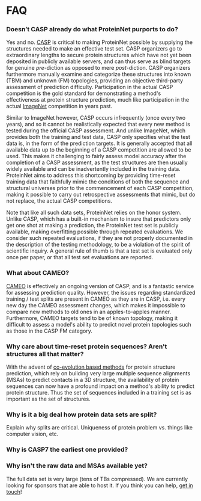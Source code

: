 # FAQ
### Doesn’t CASP already do what ProteinNet purports to do?
Yes and no. [CASP](http://predictioncenter.org) is critical to making ProteinNet possible by supplying the structures needed to make an effective test set. CASP organizers go to extraordinary lengths to secure protein structures which have not yet been deposited in publicly available servers, and can thus serve as blind targets for genuine _pre_-diction as opposed to mere _post_-diction. CASP organizers furthermore manually examine and categorize these structures into known (TBM) and unknown (FM) topologies, providing an objective third-party assessment of prediction difficulty. Participation in the actual CASP competition is the gold standard for demonstrating a method's effectiveness at protein structure prediction, much like participation in the actual [ImageNet](http://www.image-net.org) competition in years past.

Similar to ImageNet however, CASP occurs infrequently (once every two years), and so it cannot be realistically expected that every new method is tested during the official CASP assessment. And unlike ImageNet, which provides both the training and test data, CASP only specifies what the test data is, in the form of the prediction targets. It is generally accepted that all available data up to the beginning of a CASP competition are allowed to be used. This makes it challenging to fairly assess model accuracy after the completion of a CASP assessment, as the test structures are then usually widely available and can be inadvertently included in the training data. ProteinNet aims to address this shortcoming by providing time-reset training data that faithfully mimic the conditions of both the sequence and structural universes prior to the commencement of each CASP competition, making it possible to carry out retrospective assessments that mimic, but do not replace, the actual CASP competitions.

Note that like all such data sets, ProteinNet relies on the honor system. Unlike CASP, which has a built-in mechanism to insure that predictors only get one shot at making a prediction, the ProteinNet test set is publicly available, making overfitting possible through repeated evaluations. We consider such repeated evaluations, if they are not properly documented in the description of the testing methodology, to be a violation of the spirit of scientific inquiry. A general rule of thumb is that a test set is evaluated only once per paper, or that all test set evaluations are reported.

### What about CAMEO?
[CAMEO](https://www.cameo3d.org) is effectively an ongoing version of CASP, and is a fantastic service for assessing prediction quality. However, the issues regarding standardized training / test splits are present in CAMEO as they are in CASP, i.e. every new day the CAMEO assessment changes, which makes it impossible to compare new methods to old ones in an apples-to-apples manner. Furthermore, CAMEO targets tend to be of known topology, making it difficult to assess a model's ability to predict novel protein topologies such as those in the CASP FM category.

### Why care about time-reset protein sequences? Aren't structures all that matter?
With the advent of [co-evolution based methods](https://www.nature.com/articles/nrg3414) for protein structure prediction, which rely on building very large multiple sequence alignments (MSAs) to predict contacts in a 3D structure, the availability of protein sequences can now have a profound impact on a method's ability to predict protein structure. Thus the set of sequences included in a training set is as important as the set of structures.

### Why is it a big deal how protein data sets are split?
Explain why splits are critical. Uniqueness of protein problem vs. things like computer vision, etc.

### Why is CASP7 the earliest one provided?

### Why isn't the raw data and MSAs available yet?
The full data set is very large (tens of TBs compressed). We are currently looking for sponsors that are able to host it. If you think you can help, [get in touch](alquraishi@hms.harvard.edu)!
